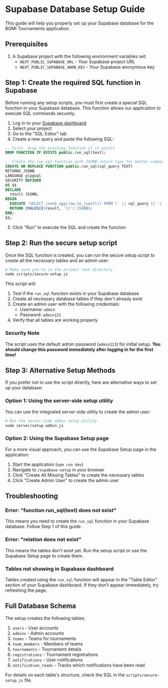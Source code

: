 # Supabase Database Setup Guide

This guide will help you properly set up your Supabase database for the BGMI Tournaments application.

## Prerequisites

1. A Supabase project with the following environment variables set:
   - `NEXT_PUBLIC_SUPABASE_URL` - Your Supabase project URL
   - `NEXT_PUBLIC_SUPABASE_ANON_KEY` - Your Supabase anonymous key

## Step 1: Create the required SQL function in Supabase

Before running any setup scripts, you must first create a special SQL function in your Supabase database. This function allows our application to execute SQL commands securely.

1. Log in to your [Supabase dashboard](https://app.supabase.com)
2. Select your project
3. Go to the "SQL Editor" tab
4. Create a new query and paste the following SQL:

```sql
-- First, drop the existing function if it exists
DROP FUNCTION IF EXISTS public.run_sql(text);

-- Create the run_sql function with JSONB return type for better compatibility
CREATE OR REPLACE FUNCTION public.run_sql(sql_query TEXT) 
RETURNS JSONB
LANGUAGE plpgsql
SECURITY DEFINER
AS $$
DECLARE
  result JSONB;
BEGIN
  EXECUTE 'SELECT jsonb_agg(row_to_json(t)) FROM (' || sql_query || ') AS t' INTO result;
  RETURN COALESCE(result, '[]'::JSONB);
END;
$$;
```

5. Click "Run" to execute the SQL and create the function

## Step 2: Run the secure setup script

Once the SQL function is created, you can run the secure setup script to create all the necessary tables and an admin user:

```bash
# Make sure you're in the project root directory
node scripts/secure-setup.js
```

This script will:

1. Test if the `run_sql` function exists in your Supabase database
2. Create all necessary database tables if they don't already exist
3. Create an admin user with the following credentials:
   - Username: `admin`
   - Password: `admin123`
4. Verify that all tables are working properly

### Security Note

The script uses the default admin password (`admin123`) for initial setup. **You should change this password immediately after logging in for the first time!**

## Step 3: Alternative Setup Methods

If you prefer not to use the script directly, here are alternative ways to set up your database:

### Option 1: Using the server-side setup utility

You can use the integrated server-side utility to create the admin user:

```bash
# Run the server-side admin setup utility
node server/setup-admin.js
```

### Option 2: Using the Supabase Setup page

For a more visual approach, you can use the Supabase Setup page in the application:

1. Start the application (`npm run dev`)
2. Navigate to `/supabase-setup` in your browser
3. Click "Create All Missing Tables" to create the necessary tables
4. Click "Create Admin User" to create the admin user

## Troubleshooting

### Error: "function run_sql(text) does not exist"

This means you need to create the `run_sql` function in your Supabase database. Follow Step 1 of this guide.

### Error: "relation does not exist"

This means the tables don't exist yet. Run the setup script or use the Supabase Setup page to create them.

### Tables not showing in Supabase dashboard

Tables created using the `run_sql` function will appear in the "Table Editor" section of your Supabase dashboard. If they don't appear immediately, try refreshing the page.

## Full Database Schema

The setup creates the following tables:

1. `users` - User accounts
2. `admins` - Admin accounts
3. `teams` - Teams for tournaments
4. `team_members` - Members of teams
5. `tournaments` - Tournament details
6. `registrations` - Tournament registrations
7. `notifications` - User notifications
8. `notification_reads` - Tracks which notifications have been read

For details on each table's structure, check the SQL in the `scripts/secure-setup.js` file.